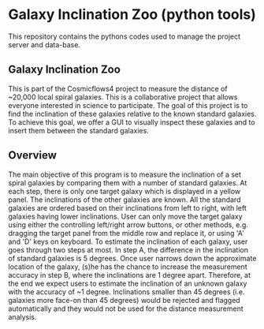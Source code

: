 # Galaxy Inclination Zoo (python tools)

This repository contains the pythons codes used to manage the project server and data-base.


## Galaxy Inclination Zoo

​This is part of the Cosmicflows4 project to measure the distance of ~20,000 local spiral galaxies. This is a collaborative project that allows everyone interested in science to participate. The goal of this project is to find the inclination of these galaxies relative to the known standard galaxies. To achieve this goal, we offer a GUI to visually inspect these galaxies and to insert them between the standard galaxies. 

## Overview

The main objective of this program is to measure the inclination of a set spiral galaxies by comparing them with a number of standard galaxies. At each step, there is only one target galaxy which is displayed in a yellow panel. The inclinations of the other galaxies are known. All the standard galaxies are ordered based on their inclinations from left to right, with left galaxies having lower inclinations. User can only move the target galaxy using either the controlling left/right arrow buttons, or other methods, e.g. dragging the target panel from the middle row and replace it, or using 'A' and 'D' keys on keyboard.
To estimate the inclination of each galaxy, user goes through two steps at most. In step A, the difference in the inclination of standard galaxies is 5 degrees. Once user narrows down the approximate location of the galaxy, (s)he has the chance to increase the measurement accuracy in step B, where the inclinations are 1 degree apart. Therefore, at the end we expect users to estimate the inclination of an unknown galaxy with the accuracy of ~1 degree. Inclinations smaller than 45 degrees (i.e. galaxies more face-on than 45 degrees) would be rejected and flagged automatically and they would not be used for the distance measurement analysis.
